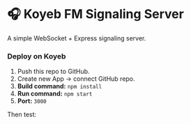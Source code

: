 # 🎧 Koyeb FM Signaling Server

A simple WebSocket + Express signaling server.

### Deploy on Koyeb

1. Push this repo to GitHub.
2. Create new App → connect GitHub repo.
3. **Build command:** `npm install`
4. **Run command:** `npm start`
5. **Port:** `3000`

Then test:
